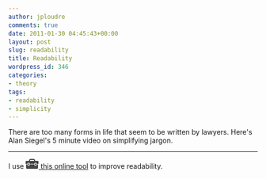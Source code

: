 ```yaml
---
author: jploudre
comments: true
date: 2011-01-30 04:45:43+00:00
layout: post
slug: readability
title: Readability
wordpress_id: 346
categories:
- theory
tags:
- readability
- simplicity
---
```


There are too many forms in life that seem to be written by lawyers.  Here's Alan Siegel's 5 minute video on simplifying jargon.



------------
 

I use [![](/files/2011/01/36-toolbox.png) this online tool](http://www.online-utility.org/english/readability_test_and_improve.jsp) to improve readability.

